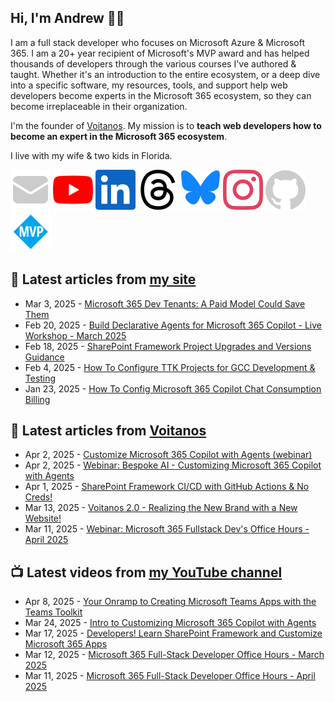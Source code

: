 ## Hi, I'm Andrew 👋🏼

I am a full stack developer who focuses on Microsoft Azure & Microsoft 365. I am a 20+ year recipient of Microsoft's MVP award and has helped thousands of developers through the various courses I've authored & taught. Whether it's an introduction to the entire ecosystem, or a deep dive into a specific software, my resources, tools, and support help web developers become experts in the Microsoft 365 ecosystem, so they can become irreplaceable in their organization.

I'm the founder of [Voitanos](https://www.voitanos.io). My mission is to **teach web developers how to become an expert in the Microsoft 365 ecosystem**.

I live with my wife & two kids in Florida.

[![](./images/mail.svg)](https://newsletter.voitanos.io) 
[![](./images/youtube.svg)](https://andrewconnell.social/youtube) 
[![](./images/linkedin.svg)](https://andrewconnell.social/linkedin) 
[![](./images/threads.svg)](https://andrewconnell.social/threads) 
[![](./images/bluesky.svg)](https://andrewconnell.social/bluesky) 
[![](./images/instagram.svg)](andrewconnell.social/instagram) 
[![](./images/github.svg)](andrewconnell.social/github) 
[![](./images/mvp.svg)](andrewconnell.social/mvp) 

## 📘 Latest articles from [my site](https://www.andrewconnell.com/)
<!-- MYBLOG-POST-LIST:START -->
- Mar 3, 2025 - [Microsoft 365 Dev Tenants: A Paid Model Could Save Them](https://www.voitanos.io/blog/microsoft-365-developer-program-tenants-a-paid-model-could-save-them/?utm_medium=rss&utm_source=andrewconnell.com)
- Feb 20, 2025 - [Build Declarative Agents for Microsoft 365 Copilot - Live Workshop - March 2025](https://www.voitanos.io/blog/announce-build-declarative-agents-microsoft-365-copilot-workshop-202503/?utm_medium=rss&utm_source=andrewconnell.com)
- Feb 18, 2025 - [SharePoint Framework Project Upgrades and Versions Guidance](https://www.voitanos.io/blog/sharepoint-framework-versioning-upgrade-guidance/?utm_medium=rss&utm_source=andrewconnell.com)
- Feb 4, 2025 - [How To Configure TTK Projects for GCC Development &amp; Testing](https://www.voitanos.io/blog/microsoft-teams-toolkit-howto-configure-ttk-projects-for-gcc-development/?utm_medium=rss&utm_source=andrewconnell.com)
- Jan 23, 2025 - [How To Config Microsoft 365 Copilot Chat Consumption Billing](https://www.voitanos.io/blog/microsoft-365-copilot-chat-consumption-billing-howto-configure/?utm_medium=rss&utm_source=andrewconnell.com)<!-- MYBLOG-POST-LIST:END -->

## 📙 Latest articles from [Voitanos](https://www.voitanos.io/blog/)
<!-- VOITANOSBLOG-POST-LIST:START -->
- Apr 2, 2025 - [Customize Microsoft 365 Copilot with Agents &lpar;webinar&rpar;](https://www.voitanos.io/blog/microsoft-365-copilot-bespoke-ai-with-agents-webinar/?utm_medium=rss&utm_source=voitanos.io)
- Apr 2, 2025 - [Webinar: Bespoke AI - Customizing Microsoft 365 Copilot with Agents](https://www.voitanos.io/webinars/microsoft-365-copilot-bespoke-ai-with-agents/?utm_medium=rss&utm_source=voitanos.io)
- Apr 1, 2025 - [SharePoint Framework CI/CD with GitHub Actions &amp; No Creds!](https://www.voitanos.io/blog/sharepoint-framework-cicd-github-federated-identity/?utm_medium=rss&utm_source=voitanos.io)
- Mar 13, 2025 - [Voitanos 2.0 - Realizing the New Brand with a New Website!](https://www.voitanos.io/blog/announcing-new-voitanos-website-2025/?utm_medium=rss&utm_source=voitanos.io)
- Mar 11, 2025 - [Webinar: Microsoft 365 Fullstack Dev&#39;s Office Hours - April 2025](https://www.voitanos.io/webinars/microsoft-365-full-stack-office-hours-2025-04-march/?utm_medium=rss&utm_source=voitanos.io)<!-- VOITANOSBLOG-POST-LIST:END -->

## 📺 Latest videos from [my YouTube channel](https://www.youtube.com/@andrew_connell)
<!-- VOITANOSYOUTUBE-POST-LIST:START -->
- Apr 8, 2025 - [Your Onramp to Creating Microsoft Teams Apps with the Teams Toolkit](https://www.youtube.com/watch?v=C_bxDyXmG1A)
- Mar 24, 2025 - [Intro to Customizing Microsoft 365 Copilot with Agents](https://www.youtube.com/watch?v=GS5oSEdHiyc)
- Mar 17, 2025 - [Developers! Learn SharePoint Framework and Customize Microsoft 365 Apps](https://www.youtube.com/watch?v=Jg7Izqu4mi4)
- Mar 12, 2025 - [Microsoft 365 Full-Stack Developer Office Hours - March 2025](https://www.youtube.com/watch?v=nQxNj5mjdaQ)
- Mar 11, 2025 - [Microsoft 365 Full-Stack Developer Office Hours - April 2025](https://www.youtube.com/watch?v=5U01IUPYk4s)<!-- VOITANOSYOUTUBE-POST-LIST:END -->
